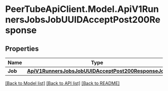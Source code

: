 # PeerTubeApiClient.Model.ApiV1RunnersJobsJobUUIDAcceptPost200Response

## Properties

Name | Type | Description | Notes
------------ | ------------- | ------------- | -------------
**Job** | [**ApiV1RunnersJobsJobUUIDAcceptPost200ResponseJob**](ApiV1RunnersJobsJobUUIDAcceptPost200ResponseJob.md) |  | [optional] 

[[Back to Model list]](../README.md#documentation-for-models) [[Back to API list]](../README.md#documentation-for-api-endpoints) [[Back to README]](../README.md)

